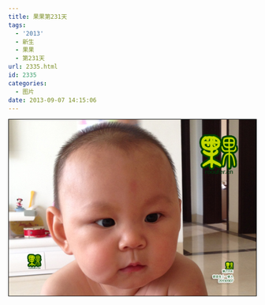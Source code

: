 ```yaml
---
title: 果果第231天
tags:
  - '2013'
  - 新生
  - 果果
  - 第231天
url: 2335.html
id: 2335
categories:
  - 图片
date: 2013-09-07 14:15:06
---
```


[![](/images/uploads/2013/11/果果第231天.jpg "果果第231天")](/images/uploads/2013/11/果果第231天.jpg)